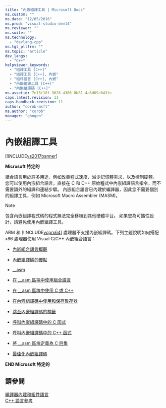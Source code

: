 ```yaml
---
title: "內嵌組譯工具 | Microsoft Docs"
ms.custom: ""
ms.date: "12/05/2016"
ms.prod: "visual-studio-dev14"
ms.reviewer: ""
ms.suite: ""
ms.technology: 
  - "devlang-cpp"
ms.tgt_pltfrm: ""
ms.topic: "article"
dev_langs: 
  - "C++"
helpviewer_keywords: 
  - "組譯工具 [C++]"
  - "組譯工具 [C++], 內嵌"
  - "組件語言 [C++], 內嵌"
  - "內嵌組譯工具 [C++]"
  - "內嵌組譯碼 [C++]"
ms.assetid: 7e13f18f-3628-4306-8b81-4a6d09c043fe
caps.latest.revision: 11
caps.handback.revision: 11
author: "corob-msft"
ms.author: "corob"
manager: "ghogen"
---
```

# 內嵌組譯工具
[!INCLUDE[vs2017banner](../../assembler/inline/includes/vs2017banner.md)]

**Microsoft 特定的**  
  
 組合語言用於許多用途，例如改善程式速度、減少記憶體需求，以及控制硬體。  您可以使用內嵌組合語言，直接在 C 和 C\+\+ 原始程式中內嵌組譯語言指令，而不需要額外的組譯和連結步驟。  內嵌組合語言已內建於編譯器，因此您不需要個別的組譯工具，例如 Microsoft Macro Assembler \(MASM\)。  
  
> [!NOTE]
>  包含內嵌組譯程式碼的程式無法完全移植到其他硬體平台。  如果您為可攜性設計，請避免使用內嵌組譯工具。  
  
 ARM 和 [!INCLUDE[vcprx64](../../assembler/inline/includes/vcprx64_md.md)] 處理器不支援內嵌組譯碼。下列主題說明如何搭配 x86 處理器使用 Visual C\/C\+\+ 內嵌組合語言：  
  
-   [內嵌組合語言概觀](../../assembler/inline/inline-assembler-overview.md)  
  
-   [內嵌組譯碼的優點](../../assembler/inline/advantages-of-inline-assembly.md)  
  
-   [\_\_asm](../../assembler/inline/asm.md)  
  
-   [在 \_\_asm 區塊中使用組合語言](../../assembler/inline/using-assembly-language-in-asm-blocks.md)  
  
-   [在 \_\_asm 區塊中使用 C 或 C\+\+](../../assembler/inline/using-c-or-cpp-in-asm-blocks.md)  
  
-   [在內嵌組譯碼中使用和保存暫存器](../../assembler/inline/using-and-preserving-registers-in-inline-assembly.md)  
  
-   [跳至內嵌組譯碼的標籤](../../assembler/inline/jumping-to-labels-in-inline-assembly.md)  
  
-   [呼叫內嵌組譯碼中的 C 函式](../../assembler/inline/calling-c-functions-in-inline-assembly.md)  
  
-   [呼叫內嵌組譯碼中的 C\+\+ 函式](../../assembler/inline/calling-cpp-functions-in-inline-assembly.md)  
  
-   [將 \_\_asm 區塊定義為 C 巨集](../../assembler/inline/defining-asm-blocks-as-c-macros.md)  
  
-   [最佳化內嵌組譯碼](../../assembler/inline/optimizing-inline-assembly.md)  
  
 **END Microsoft 特定的**  
  
## 請參閱  
 [編譯器內建和組件語言](../../intrinsics/compiler-intrinsics-and-assembly-language.md)   
 [C\+\+ 語言參考](../../cpp/cpp-language-reference.md)